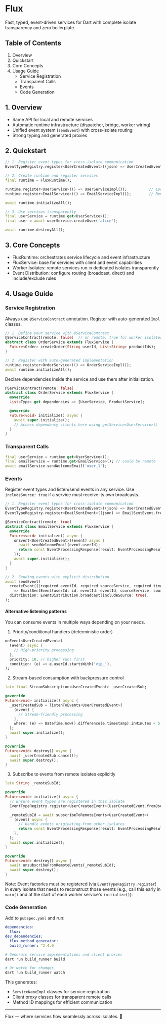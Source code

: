 # Flux

Fast, typed, event-driven services for Dart with complete isolate transparency and zero boilerplate.

## Table of Contents
1. Overview
2. Quickstart
3. Core Concepts
4. Usage Guide
   - Service Registration
   - Transparent Calls
   - Events
   - Code Generation

## 1. Overview
- Same API for local and remote services
- Automatic runtime infrastructure (dispatcher, bridge, worker wiring)
- Unified event system (`sendEvent`) with cross‑isolate routing
- Strong typing and generated proxies

## 2. Quickstart
```dart
// 1. Register event types for cross-isolate communication
EventTypeRegistry.register<UserCreatedEvent>((json) => UserCreatedEvent.fromJson(json));

// 2. Create runtime and register services
final runtime = FluxRuntime();

runtime.register<UserService>(() => UserServiceImpl());          // Local
runtime.register<EmailService>(() => EmailServiceImpl());        // Remote (auto)

await runtime.initializeAll();

// 3. Use services transparently
final userService = runtime.get<UserService>();
final user = await userService.createUser('alice');

await runtime.destroyAll();
```

## 3. Core Concepts
- FluxRuntime: orchestrates service lifecycle and event infrastructure
- FluxService: base for services with client and event capabilities
- Worker Isolates: remote services run in dedicated isolates transparently
- Event Distribution: configure routing (broadcast, direct) and include/exclude rules

## 4. Usage Guide

### Service Registration
Always use `@ServiceContract` annotation. Register with auto-generated `Impl` classes.
```dart
// 1. Define your service with @ServiceContract
@ServiceContract(remote: false)  // or remote: true for worker isolates
abstract class OrderService extends FluxService {
  Future<Order> createOrder(String userId, List<String> productIds);
}

// 2. Register with auto-generated implementation
runtime.register<OrderService>(() => OrderServiceImpl());
await runtime.initializeAll();
```

Declare dependencies inside the service and use them after initialization.
```dart
@ServiceContract(remote: false)
abstract class OrderService extends FluxService {
  @override
  List<Type> get dependencies => [UserService, ProductService];

  @override
  Future<void> initialize() async {
    await super.initialize();
    // Access dependency clients here using getService<UserService>()
  }
}
```

### Transparent Calls
```dart
final userService = runtime.get<UserService>();
final emailService = runtime.get<EmailService>(); // could be remote
await emailService.sendWelcomeEmail('user_1');
```

### Events
Register event types and listen/send events in any service. Use `includeSource: true` if a service must receive its own broadcasts.
```dart
// 1. Register event types for cross-isolate communication
EventTypeRegistry.register<UserCreatedEvent>((json) => UserCreatedEvent.fromJson(json));
EventTypeRegistry.register<EmailSentEvent>((json) => EmailSentEvent.fromJson(json));

@ServiceContract(remote: true)
abstract class EmailService extends FluxService {
  @override
  Future<void> initialize() async {
    onEvent<UserCreatedEvent>((event) async {
      await sendWelcomeEmail(event.userId);
      return const EventProcessingResponse(result: EventProcessingResult.success);
    });
    await super.initialize();
  }
}

// 2. Sending events with explicit distribution
await sendEvent(
  createEvent(({required eventId, required sourceService, required timestamp})
    => EmailSentEvent(userId: id, eventId: eventId, sourceService: sourceService, timestamp: timestamp)),
  distribution: EventDistribution.broadcast(includeSource: true),
);
```

#### Alternative listening patterns

You can consume events in multiple ways depending on your needs.

1) Priority/conditional handlers (deterministic order)
```dart
onEvent<UserCreatedEvent>(
  (event) async {
    // High-priority processing
  },
  priority: 10, // higher runs first
  condition: (e) => e.userId.startsWith('vip_'),
);
```

2) Stream-based consumption with backpressure control
```dart
late final StreamSubscription<UserCreatedEvent> _userCreatedSub;

@override
Future<void> initialize() async {
  _userCreatedSub = listenToEvents<UserCreatedEvent>(
    (event) {
      // Stream-friendly processing
    },
    where: (e) => DateTime.now().difference(e.timestamp).inMinutes < 5,
  );
  await super.initialize();
}

@override
Future<void> destroy() async {
  await _userCreatedSub.cancel();
  await super.destroy();
}
```

3) Subscribe to events from remote isolates explicitly
```dart
late String _remoteSubId;

@override
Future<void> initialize() async {
  // Ensure event types are registered in this isolate
  EventTypeRegistry.register<UserCreatedEvent>(UserCreatedEvent.fromJson);

  _remoteSubId = await subscribeToRemoteEvents<UserCreatedEvent>(
    (event) async {
      // Handle events originating from other isolates
      return const EventProcessingResponse(result: EventProcessingResult.success);
    },
  );
  await super.initialize();
}

@override
Future<void> destroy() async {
  await unsubscribeFromRemoteEvents(_remoteSubId);
  await super.destroy();
}
```

Note: Event factories must be registered (via `EventTypeRegistry.register`) in every isolate that needs to reconstruct those events (e.g., call this early in `main()` and at the start of each worker service's `initialize()`).

### Code Generation
Add to `pubspec.yaml` and run:
```yaml
dependencies:
  flux:
dev_dependencies:
  flux_method_generator:
  build_runner: ^2.4.0
```
```bash
# Generate service implementations and client proxies
dart run build_runner build

# Or watch for changes
dart run build_runner watch
```

This generates:
- `ServiceNameImpl` classes for service registration
- Client proxy classes for transparent remote calls
- Method ID mappings for efficient communication

---

Flux — where services flow seamlessly across isolates. 🌊


